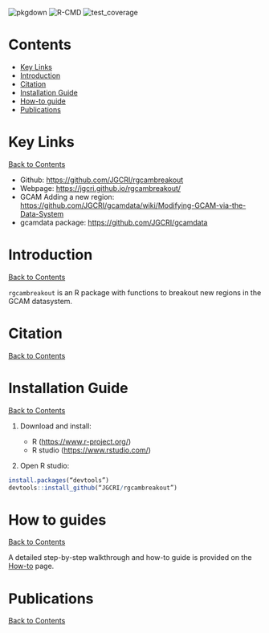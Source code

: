 <!-- badges: start -->
![pkgdown](https://github.com/JGCRI/rgcambreakout/workflows/pkgdown/badge.svg)
![R-CMD](https://github.com/JGCRI/rgcambreakout/workflows/R-CMD/badge.svg)
![test_coverage](https://github.com/JGCRI/rgcambreakout/workflows/test_coverage/badge.svg)
<!-- badges: end -->

<!-- ------------------------>
<!-- ------------------------>
# <a name="Contents"></a>Contents
<!-- ------------------------>
<!-- ------------------------>

- [Key Links](#KeyLinks)
- [Introduction](#Introduction)
- [Citation](#Citation)
- [Installation Guide](#InstallGuide)
- [How-to guide](#howto) 
- [Publications](#Publications)

<!-- ------------------------>
<!-- ------------------------>
# <a name="KeyLinks"></a>Key Links
<!-- ------------------------>
<!-- ------------------------>

[Back to Contents](#Contents)

- Github: https://github.com/JGCRI/rgcambreakout
- Webpage: https://jgcri.github.io/rgcambreakout/
- GCAM Adding a new region: https://github.com/JGCRI/gcamdata/wiki/Modifying-GCAM-via-the-Data-System
- gcamdata package: https://github.com/JGCRI/gcamdata

  
<!-- ------------------------>
<!-- ------------------------>
# <a name="Introduction"></a>Introduction
<!-- ------------------------>
<!-- ------------------------>

[Back to Contents](#Contents)

`rgcambreakout` is an R package with functions to breakout new regions in the GCAM datasystem.


<!-- ------------------------>
<!-- ------------------------>
# <a name="Citation"></a>Citation
<!-- ------------------------>
<!-- ------------------------>

[Back to Contents](#Contents)


<!-- ------------------------>
<!-- ------------------------>
# <a name="InstallGuide"></a>Installation Guide
<!-- ------------------------>
<!-- ------------------------>

[Back to Contents](#Contents)

1. Download and install:
    - R (https://www.r-project.org/)
    - R studio (https://www.rstudio.com/)  
    
    
2. Open R studio:

```r
install.packages(“devtools”)
devtools::install_github(“JGCRI/rgcambreakout”)
```

<!-- ------------------------>
<!-- ------------------------>
# <a name="keyfunctions"></a> How to guides
<!-- ------------------------>
<!-- ------------------------>

[Back to Contents](#Contents)

A detailed step-by-step walkthrough and how-to guide is provided on the [How-to](https://jgcri.github.io/rgcambreakout/articles/vignette_rgcambreakout.html) page. 


<!-- ------------------------>
<!-- ------------------------>
# <a name="Publications"></a>Publications
<!-- ------------------------>
<!-- ------------------------>

[Back to Contents](#Contents)
